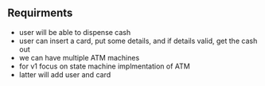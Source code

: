 ## Requirments
- user will be able to dispense cash
- user can insert a card, put some details, and if details valid, get the cash out
- we can have multiple ATM machines
- for v1 focus on state machine implmentation of ATM
- latter will add user and card
